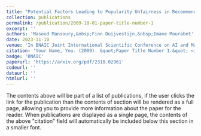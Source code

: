 ```yaml
---
title: "Potential Factors Leading to Popularity Unfairness in Recommender Systems: A User-Centered Analysis"
collection: publications
permalink: /publication/2009-10-01-paper-title-number-1
excerpt: ''
authors: 'Masoud Mansoury,&nbsp;Finn Duijvestijn,&nbsp;Imane Mourabet'
date: 2023-11-10
venue: 'In BNAIC Joint International Scientific Conference on AI and Machine Learning, 2023'
citation: 'Your Name, You. (2009). &quot;Paper Title Number 1.&quot; <i>Journal 1</i>. 1(1).'
badge: 'BNAIC'
paperurl: 'https://arxiv.org/pdf/2310.02961'
codeurl: ''
dataurl: ''
htmlurl: ''
---
```


The contents above will be part of a list of publications, if the user clicks the link for the publication than the contents of section will be rendered as a full page, allowing you to provide more information about the paper for the reader. When publications are displayed as a single page, the contents of the above "citation" field will automatically be included below this section in a smaller font.
